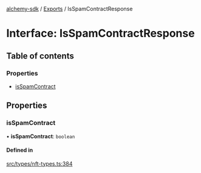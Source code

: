[alchemy-sdk](../README.md) / [Exports](../modules.md) / IsSpamContractResponse

# Interface: IsSpamContractResponse

## Table of contents

### Properties

- [isSpamContract](IsSpamContractResponse.md#isspamcontract)

## Properties

### isSpamContract

• **isSpamContract**: `boolean`

#### Defined in

[src/types/nft-types.ts:384](https://github.com/alchemyplatform/alchemy-sdk-js/blob/89d639ce/src/types/nft-types.ts#L384)
